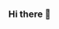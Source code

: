 ### Hi there 👋

<!--
**harshsharma2210/harshsharma2210** is a ✨ _special_ ✨ repository because its `README.md` (this file) appears on your GitHub profile.

Here are some ideas to get you started:

- 🔭 I’m currently working on MERN stack projects with JS games.
- 🌱 I’m currently learning Full Stack Web Development
- 💬 Ask me about Web Development
- 📫 How to reach me: https://harshsharma.codes/
-->
